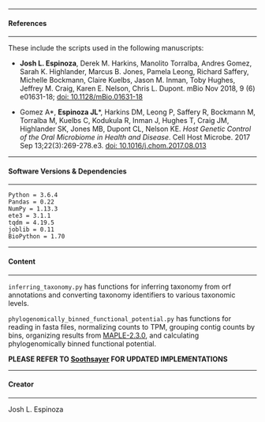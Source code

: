 -------------
#### References
-------------   
These include the scripts used in the following manuscripts:
  * **Josh L. Espinoza**, Derek M. Harkins, Manolito Torralba, Andres Gomez, Sarah K. Highlander, Marcus B. Jones, Pamela Leong, Richard Saffery, Michelle Bockmann, Claire Kuelbs, Jason M. Inman, Toby Hughes, Jeffrey M. Craig, Karen E. Nelson, Chris L. Dupont. mBio Nov 2018, 9 (6) e01631-18; [doi: 10.1128/mBio.01631-18](https://mbio.asm.org/content/9/6/e01631-18)

  * Gomez A*, **Espinoza JL***, Harkins DM, Leong P, Saffery R, Bockmann M, Torralba M, 
Kuelbs C, Kodukula R, Inman J, Hughes T, Craig JM, Highlander SK, Jones MB,
Dupont CL, Nelson KE. *Host Genetic Control of the Oral Microbiome in Health and
Disease*. Cell Host Microbe. 2017 Sep 13;22(3):269-278.e3. [doi:
10.1016/j.chom.2017.08.013](https://doi.org/10.1016/j.chom.2017.08.013)
-------------
#### Software Versions & Dependencies
-------------
```
Python = 3.6.4 
Pandas = 0.22
NumPy = 1.13.3
ete3 = 3.1.1
tqdm = 4.19.5
joblib = 0.11
BioPython = 1.70
```
------------
#### Content
------------
`inferring_taxonomy.py` has functions for inferring taxonomy from orf annotations and converting taxonomy identifiers to various taxonomic levels.


`phylogenomically_binned_functional_potential.py` has functions for reading in fasta files, normalizing counts to TPM, grouping contig counts by bins, organizing results from [MAPLE-2.3.0](https://www.genome.jp/tools/maple/), and calculating phylogenomically binned functional potential.

**PLEASE REFER TO [Soothsayer](https://github.com/jolespin/soothsayer) FOR UPDATED IMPLEMENTATIONS**

------------
#### Creator
------------
Josh L. Espinoza
